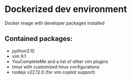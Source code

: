 # Dockerized dev environment

Docker image with developer packages installed

## Contained packages:

- python3.10
- vim 9.1
- YouCompleteMe and a list of other vim plugins
- tmux with customized tmux configurations
- nodejs v22.12.0 (for vim copliot support)


